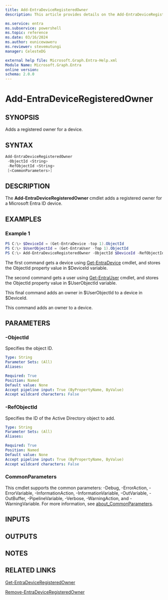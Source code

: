 ```yaml
---
title: Add-EntraDeviceRegisteredOwner
description: This article provides details on the Add-EntraDeviceRegisteredOwner command.

ms.service: entra
ms.subservice: powershell
ms.topic: reference
ms.date: 03/16/2024
ms.author: eunicewaweru
ms.reviewer: stevemutungi
manager: CelesteDG

external help file: Microsoft.Graph.Entra-Help.xml
Module Name: Microsoft.Graph.Entra
online version:
schema: 2.0.0
---
```


# Add-EntraDeviceRegisteredOwner

## SYNOPSIS
Adds a registered owner for a device.

## SYNTAX

```powershell
Add-EntraDeviceRegisteredOwner 
 -ObjectId <String> 
 -RefObjectId <String> 
 [<CommonParameters>]
```

## DESCRIPTION
The **Add-EntraDeviceRegisteredOwner** cmdlet adds a registered owner for a Microsoft Entra ID device.

## EXAMPLES

### Example 1
```powershell
PS C:\> $DeviceId = (Get-EntraDevice -top 1).ObjectId
PS C:\> $UserObjectId = (Get-EntraUser -Top 1).ObjectId
PS C:\> Add-EntraDeviceRegisteredOwner -ObjectId $DeviceId -RefObjectId $UserObjectId
```

The first command gets a device using [Get-EntraDevice](./Get-EntraDevice.md) cmdlet, and stores 
the ObjectId property value in $DeviceId variable.  

The second command gets a user using [Get-EntraUser](./Get-EntraUser.md) cmdlet, and stores 
the ObjectId property value in $UserObjectId variable.  

This final command adds an owner in $UserObjectId to a device in $DeviceId.  

This command adds an owner to a device.

## PARAMETERS

### -ObjectId
Specifies the object ID.

```yaml
Type: String
Parameter Sets: (All)
Aliases:

Required: True
Position: Named
Default value: None
Accept pipeline input: True (ByPropertyName, ByValue)
Accept wildcard characters: False
```

### -RefObjectId
Specifies the ID of the Active Directory object to add.

```yaml
Type: String
Parameter Sets: (All)
Aliases:

Required: True
Position: Named
Default value: None
Accept pipeline input: True (ByPropertyName, ByValue)
Accept wildcard characters: False
```

### CommonParameters
This cmdlet supports the common parameters: -Debug, -ErrorAction, -ErrorVariable, -InformationAction, -InformationVariable, -OutVariable, -OutBuffer, -PipelineVariable, -Verbose, -WarningAction, and -WarningVariable. For more information, see [about_CommonParameters](https://go.microsoft.com/fwlink/?LinkID=113216).

## INPUTS

## OUTPUTS

## NOTES

## RELATED LINKS

[Get-EntraDeviceRegisteredOwner](Get-EntraDeviceRegisteredOwner.md)

[Remove-EntraDeviceRegisteredOwner](Remove-EntraDeviceRegisteredOwner.md)

